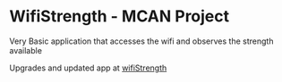 # WifiStrength - MCAN Project

Very Basic application that accesses the wifi and observes the strength available

Upgrades and updated app at [wifiStrength](https://github.com/NightWing1998/wifiStrength)
